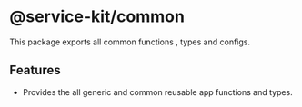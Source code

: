 # @service-kit/common

This package exports all common functions , types and configs.

## Features

- Provides the all generic and common reusable app functions and types.
